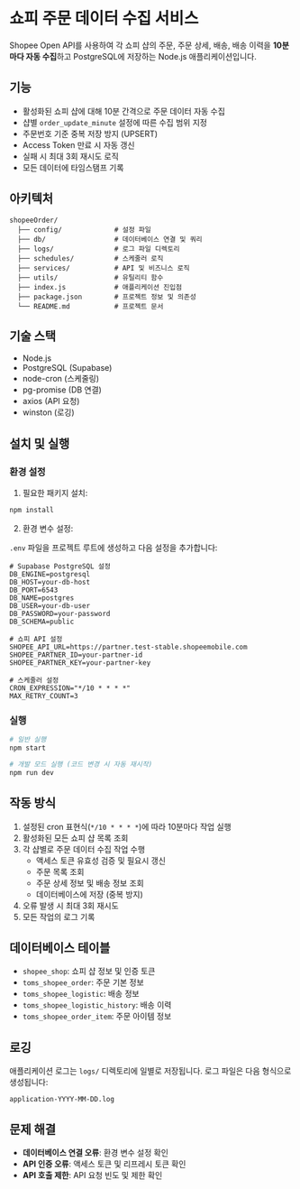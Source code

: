 # 쇼피 주문 데이터 수집 서비스

Shopee Open API를 사용하여 각 쇼피 샵의 주문, 주문 상세, 배송, 배송 이력을 **10분마다 자동 수집**하고 PostgreSQL에 저장하는 Node.js 애플리케이션입니다.

## 기능

- 활성화된 쇼피 샵에 대해 10분 간격으로 주문 데이터 자동 수집
- 샵별 `order_update_minute` 설정에 따른 수집 범위 지정
- 주문번호 기준 중복 저장 방지 (UPSERT)
- Access Token 만료 시 자동 갱신
- 실패 시 최대 3회 재시도 로직
- 모든 데이터에 타임스탬프 기록

## 아키텍처

```
shopeeOrder/
  ├── config/             # 설정 파일
  ├── db/                 # 데이터베이스 연결 및 쿼리
  ├── logs/               # 로그 파일 디렉토리
  ├── schedules/          # 스케줄러 로직
  ├── services/           # API 및 비즈니스 로직
  ├── utils/              # 유틸리티 함수
  ├── index.js            # 애플리케이션 진입점
  ├── package.json        # 프로젝트 정보 및 의존성
  └── README.md           # 프로젝트 문서
```

## 기술 스택

- Node.js
- PostgreSQL (Supabase)
- node-cron (스케줄링)
- pg-promise (DB 연결)
- axios (API 요청)
- winston (로깅)

## 설치 및 실행

### 환경 설정

1. 필요한 패키지 설치:

```bash
npm install
```

2. 환경 변수 설정:

`.env` 파일을 프로젝트 루트에 생성하고 다음 설정을 추가합니다:

```
# Supabase PostgreSQL 설정
DB_ENGINE=postgresql
DB_HOST=your-db-host
DB_PORT=6543
DB_NAME=postgres
DB_USER=your-db-user
DB_PASSWORD=your-password
DB_SCHEMA=public

# 쇼피 API 설정
SHOPEE_API_URL=https://partner.test-stable.shopeemobile.com
SHOPEE_PARTNER_ID=your-partner-id
SHOPEE_PARTNER_KEY=your-partner-key

# 스케줄러 설정
CRON_EXPRESSION="*/10 * * * *"
MAX_RETRY_COUNT=3
```

### 실행

```bash
# 일반 실행
npm start

# 개발 모드 실행 (코드 변경 시 자동 재시작)
npm run dev
```

## 작동 방식

1. 설정된 cron 표현식(`*/10 * * * *`)에 따라 10분마다 작업 실행
2. 활성화된 모든 쇼피 샵 목록 조회
3. 각 샵별로 주문 데이터 수집 작업 수행
   - 액세스 토큰 유효성 검증 및 필요시 갱신
   - 주문 목록 조회
   - 주문 상세 정보 및 배송 정보 조회
   - 데이터베이스에 저장 (중복 방지)
4. 오류 발생 시 최대 3회 재시도
5. 모든 작업의 로그 기록

## 데이터베이스 테이블

- `shopee_shop`: 쇼피 샵 정보 및 인증 토큰
- `toms_shopee_order`: 주문 기본 정보
- `toms_shopee_logistic`: 배송 정보
- `toms_shopee_logistic_history`: 배송 이력
- `toms_shopee_order_item`: 주문 아이템 정보

## 로깅

애플리케이션 로그는 `logs/` 디렉토리에 일별로 저장됩니다. 로그 파일은 다음 형식으로 생성됩니다:

```
application-YYYY-MM-DD.log
```

## 문제 해결

- **데이터베이스 연결 오류**: 환경 변수 설정 확인
- **API 인증 오류**: 액세스 토큰 및 리프레시 토큰 확인
- **API 호출 제한**: API 요청 빈도 및 제한 확인 